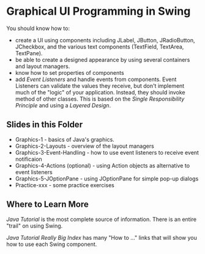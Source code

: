 # Graphical UI Programming in Swing

You should know how to:

* create a UI using components including JLabel, JButton, JRadioButton, JCheckbox, and the various text components (TextField, TextArea, TextPane).
* be able to create a designed appearance by using several containers and layout managers.
* know how to set properties of components
* add *Event Listeners* and handle events from components. Event Listeners can validate the values they receive, but don't implement much of the "logic" of your application.  Instead, they should invoke method of other classes.  This is based on the *Single Responsibility Principle* and using a *Layered Design*.

## Slides in this Folder

* Graphics-1 - basics of Java's graphics.
* Graphics-2-Layouts - overview of the layout managers
* Graphics-3-Event-Handling - how to use event listeners to receive event notificaion
* Graphics-4-Actions (optional) - using Action objects as alternative to event listeners
* Graphics-5-JOptionPane - using JOptionPane for simple pop-up dialogs
* Practice-xxx  - some practice exercises

## Where to Learn More

*Java Tutorial* is the most complete source of information.  There is an entire "trail" on using Swing.

*Java Tutorial Really Big Index* has many "How to ..." links that will show you how to use each Swing component.
